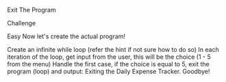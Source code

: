 Exit The Program


Challenge

Easy
Now let's create the actual program!

Create an infinite while loop (refer the hint if not sure how to do so)
In each iteration of the loop, get input from the user, this will be the choice (1 - 5 from the menu)
Handle the first case, if the choice is equal to 5, exit the program (loop) and output:
Exiting the Daily Expense Tracker. Goodbye!
